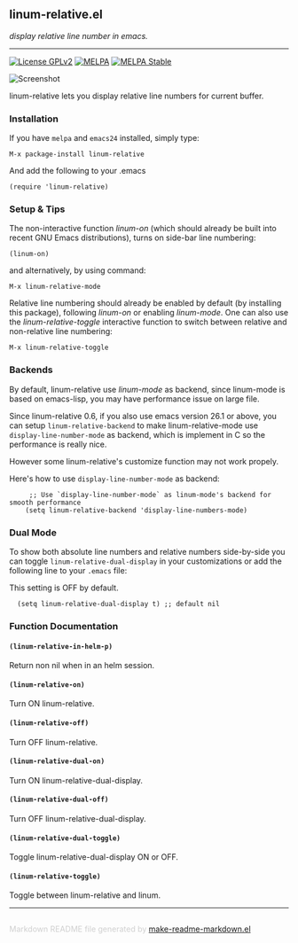 ## linum-relative.el
*display relative line number in emacs.*

---
[![License GPLv2](https://img.shields.io/badge/license-GPL_v2-green.svg)](http://www.gnu.org/licenses/gpl-2.0.html)
[![MELPA](http://melpa.org/packages/linum-relative-badge.svg)](http://melpa.org/#/linum-relative)
[![MELPA Stable](http://stable.melpa.org/packages/linum-relative-badge.svg)](http://stable.melpa.org/#/linum-relative)

![Screenshot](https://github.com/coldnew/linum-relative/raw/master/screenshot/screenshot1.jpg)

linum-relative lets you display relative line numbers for current buffer.


### Installation


If you have `melpa` and `emacs24` installed, simply type:

    M-x package-install linum-relative

And add the following to your .emacs

    (require 'linum-relative)

### Setup & Tips


The non-interactive function *linum-on* (which should already be built into recent GNU Emacs distributions), turns on side-bar line numbering:

    (linum-on)

and alternatively, by using command:

    M-x linum-relative-mode

Relative line numbering should already be enabled by default (by installing this package), following *linum-on* or enabling *linum-mode*. One can also use the *linum-relative-toggle* interactive function to switch between relative and non-relative line numbering:

    M-x linum-relative-toggle


### Backends


By default, linum-relative use *linum-mode* as backend, since linum-mode is based on emacs-lisp, you may have performance issue on large file.

Since linum-relative 0.6, if you also use emacs version 26.1 or above, you can setup `linum-relative-backend` to make linum-relative-mode use `display-line-number-mode` as backend, which is implement in C so the performance is really nice.

However some linum-relative's customize function may not work propely.

Here's how to use `display-line-number-mode` as backend:

```elisp
     ;; Use `display-line-number-mode` as linum-mode's backend for smooth performance
	(setq linum-relative-backend 'display-line-numbers-mode)
```

### Dual Mode


To show both absolute line numbers and relative numbers side-by-side you can toggle `linum-relative-dual-display` in your customizations or add the following line to your `.emacs` file:

This setting is OFF by default.

```elisp
  (setq linum-relative-dual-display t) ;; default nil
```

### Function Documentation


#### `(linum-relative-in-helm-p)`

Return non nil when in an helm session.

#### `(linum-relative-on)`

Turn ON linum-relative.

#### `(linum-relative-off)`

Turn OFF linum-relative.

#### `(linum-relative-dual-on)`

Turn ON linum-relative-dual-display.

#### `(linum-relative-dual-off)`

Turn OFF linum-relative-dual-display.

#### `(linum-relative-dual-toggle)`

Toggle linum-relative-dual-display ON or OFF.

#### `(linum-relative-toggle)`

Toggle between linum-relative and linum.

-----
<div style="padding-top:15px;color: #d0d0d0;">
Markdown README file generated by
<a href="https://github.com/mgalgs/make-readme-markdown">make-readme-markdown.el</a>
</div>

